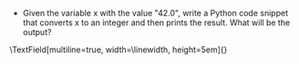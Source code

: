 - Given the variable x with the value "42.0", write a Python code snippet that converts x to an integer and then prints the result. What will be the output?

\TextField[multiline=true, width=\linewidth, height=5em]{}